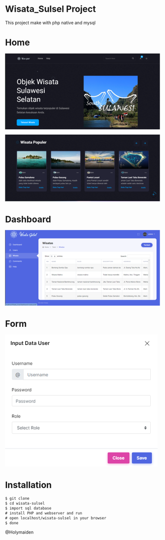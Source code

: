 # Wisata_Sulsel Project

This project make with php native and mysql

# Home
![Example Demo](https://github.com/Holymaiden/Wisata_Sulsel/blob/main/images/git/Wisata1.png)

![Example Demo](https://github.com/Holymaiden/Wisata_Sulsel/blob/main/images/git/Wisata2.png)

# Dashboard
![Example Demo](https://github.com/Holymaiden/Wisata_Sulsel/blob/main/images/git/Wisata3.png)

# Form
![Example Demo](https://github.com/Holymaiden/Wisata_Sulsel/blob/main/images/git/Wisata4.png)

# Installation
```
$ git clone 
$ cd wisata-sulsel
$ import sql database 
# install PHP and webserver and run
# open localhost/wisata-sulsel in your browser
$ done
```

@Holymaiden
